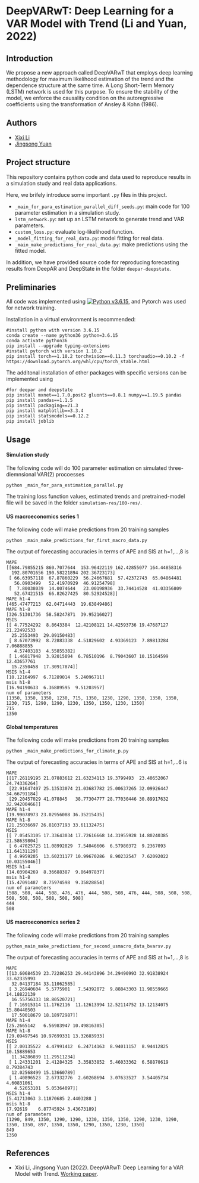 # DeepVARwT: Deep Learning for a VAR Model with Trend (Li and Yuan, 2022)
## Introduction
We propose a new approach called DeepVARwT that employs deep learning methodology for maximum likelihood estimation of the trend and the dependence structure at the same time. A Long Short-Term Memory (LSTM) network is used for this purpose. To ensure the stability of the model, we enforce the causality condition on the autoregressive coefficients using the transformation of Ansley & Kohn (1986). 

Authors
-------

-   [Xixi Li](https://lixixibj.github.io/)
-   [Jingsong Yuan](https://www.research.manchester.ac.uk/portal/jingsong.yuan.html)

## Project structure
This repository contains python code and data used to reproduce results in a simulation study and real data applications.

Here, we brifely introduce some important `.py` files in this project.

- `_main_for_para_estimation_parallel_diff_seeds.py`: main code for 100 parameter estimation in a simulation study.
- `lstm_network.py`: set up an LSTM network to generate trend and VAR parameters.
- `custom_loss.py`: evaluate log-likelihood function.
- `_model_fitting_for_real_data.py`: model fitting for real data.
- `_main_make_predictions_for_real_data.py`: make predictions using the fitted model.

In addition, we have provided source code for reproducing forecasting results from DeepAR and DeepState in the folder `deepar-deepstate`.


## Preliminaries
All code was implemented using 
[![Python v3.6.15](https://img.shields.io/badge/python-v3.6.15-blue.svg)](https://www.python.org/downloads/release/python-3615/), and Pytorch was used for network training.

Installation in a virtual environment is recommended:
```
#install python with version 3.6.15
conda create --name python36 python=3.6.15
conda activate python36
pip install --upgrade typing-extensions
#install pytorch with version 1.10.2
pip install torch==1.10.2 torchvision==0.11.3 torchaudio==0.10.2 -f https://download.pytorch.org/whl/cpu/torch_stable.html

```

The additonal installation of other packages with specific versions can be implemented using
```
#for deepar and deepstate
pip install mxnet==1.7.0.post2 gluonts==0.8.1 numpy==1.19.5 pandas
pip install pandas==1.1.5 
pip install packaging==21.3 
pip install matplotlib==3.3.4
pip install statsmodels==0.12.2
pip install joblib
```
## Usage
#### Simulation study
The following code will do 100 parameter estimation on simulated three-diemnsional VAR(2) procoesses
```
python _main_for_para_estimation_parallel.py
```
The training loss function values, estimated trends and pretrained-model file will be saved in the folder `simulation-res/100-res/`.
#### US macroeconomics series 1
The following code will make predictions from 20 training samples
```
python _main_make_predictions_for_first_macro_data.py
```
The output of forecasting accuracies in terms of APE and SIS at h=1,...,8 is 
```
MAPE
[[684.79855215 860.7077644  153.96422119 162.42855077 164.44858316
  192.80701656 190.58221894 202.36723173]
 [ 66.63957118  67.87860229  56.24667681  57.42372743  65.04864481
   56.0903499   52.41970929  46.91254798]
 [  7.80038039  14.0074644   23.00198936  33.74414528  41.03356809
   52.67421515  66.82627425  80.52924528]]
MAPE h1-4
[465.47477213  62.04714443  19.63849486]
MAPE h1-8
[326.51301736  58.58247871  39.95216027]
MSIS
[[ 4.77524292  8.8643384  12.42108121 14.42593736 19.47687127 21.22492533
  25.2553493  29.09150483]
 [ 8.67073992  8.72883338  4.51829602  4.93369123  7.89813284  7.06888855
   4.57403183  4.55855382]
 [ 1.46817948  3.92015094  6.78510196  8.79043607 10.15164599 12.43657761
  15.2350458  17.30917874]]
MSIS h1-4
[10.12164997  6.71289014  5.24096711]
msis h1-8
[16.94190633  6.36889595  9.51203957]
num of parameters
[1350, 1350, 1350, 1230, 715, 1350, 1230, 1290, 1350, 1350, 1350, 1230, 715, 1290, 1290, 1230, 1350, 1350, 1230, 1350]
715
1350
```

#### Global temperatures
The following code will make predictions from 20 training samples
```
python _main_make_predictions_for_climate_p.py
```
The output of forecasting accuracies in terms of APE and SIS at h=1,...6 is 
```
MAPE
[[17.26119195 21.07883612 21.63234113 19.3799493  23.40652067 24.74336264]
 [22.91647407 25.13533074 21.03687782 25.00637265 32.09926447 34.66791184]
 [29.20457029 41.078845   38.77304777 28.77030446 30.89917632 32.94200466]]
MAPE h1-4
[19.99078973 23.02956088 36.35215435]
MAPE h1-8
[21.25036697 26.81037193 33.61132475]
MSIS
[[ 7.05453105 17.33643034 17.72616668 14.31955928 14.80240385 21.58639804]
 [ 6.47025725 11.08992829  7.54046606  6.57980372  9.2367093  11.64131129]
 [ 4.9959205  13.60231177 10.99670286  8.90232547  7.62092022 10.03155046]]
MSIS h1-4
[14.03904269  8.36688387  9.86497837]
msis h1-8
[15.47091487  8.75974598  9.35828854]
num of parameters
[508, 508, 444, 508, 476, 476, 444, 508, 508, 476, 444, 508, 508, 508, 508, 508, 508, 508, 508, 508]
444
508
```

#### US macroeconomics series 2
The following code will make predictions from 20 training samples
```
python_main_make_predictions_for_second_usmacro_data_bvarsv.py
```
The output of forecasting accuracies in terms of APE and SIS at h=1,...,8 is 
```
MAPE
[[13.60684539 23.72286253 29.44143896 34.29490993 32.91838924 33.62335993
  32.04137184 33.11062585]
 [ 3.26940604  5.5775901   7.54392872  9.88843303 11.98559665 14.18822139
  16.55756333 18.80520721]
 [ 7.16915314 11.1762116  11.12613994 12.52114752 13.12134075 15.80440503
  17.50018679 18.18972987]]
MAPE h1-4
[25.2665142   6.56983947 10.49816305]
MAPE h1-8
[29.09497546 10.97699331 13.32603933]
MSIS
[[ 2.00135522  4.47991412  6.24714163  8.94011157  8.94412825 10.15889653
  11.34286039 11.29511234]
 [ 1.24331201  2.41284325  3.35833852  5.46033362  6.58870619  8.79384743
  12.02568499 15.13660789]
 [ 1.40896523  2.67332776  2.60268694  3.07633527  3.54405734  4.60831061
   4.52653101  5.05364097]]
MSIS h1-4
[5.41713063 3.11870685 2.4403288 ]
msis h1-8
[7.92619    6.87745924 3.43673189]
num of parameters
[1290, 849, 1350, 1290, 1290, 1230, 1350, 1350, 1290, 1230, 1290, 1350, 1350, 897, 1350, 1350, 1290, 1350, 1230, 1350]
849
1350
```

References
----------

- Xixi Li, Jingsong Yuan (2022).  DeepVARwT: Deep Learning for a VAR Model with Trend.  [Working paper](https://arxiv.org/abs/2209.10587).



